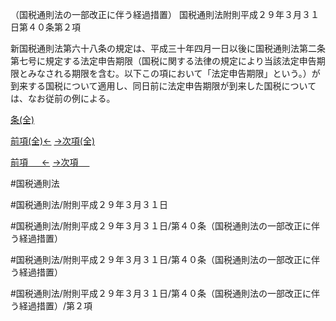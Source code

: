 （国税通則法の一部改正に伴う経過措置）
国税通則法附則平成２９年３月３１日第４０条第２項

新国税通則法第六十八条の規定は、平成三十年四月一日以後に国税通則法第二条第七号に規定する法定申告期限（国税に関する法律の規定により当該法定申告期限とみなされる期限を含む。以下この項において「法定申告期限」という。）が到来する国税について適用し、同日前に法定申告期限が到来した国税については、なお従前の例による。

[条(全)](国税通則法＿＿＿＿附則平成２９年３月３１日第４０条_.md)

[前項(全)←](国税通則法＿＿＿＿附則平成２９年３月３１日第４０条第１項_.md)    [→次項(全)](国税通則法＿＿＿＿附則平成２９年３月３１日第４０条第３項_.md)

[前項 　 ←](国税通則法＿＿＿＿附則平成２９年３月３１日第４０条第１項.md)    [→次項 　 ](国税通則法＿＿＿＿附則平成２９年３月３１日第４０条第３項.md)



#国税通則法

#国税通則法/附則平成２９年３月３１日

#国税通則法/附則平成２９年３月３１日/第４０条（国税通則法の一部改正に伴う経過措置）

#国税通則法/附則平成２９年３月３１日/第４０条（国税通則法の一部改正に伴う経過措置）

#国税通則法/附則平成２９年３月３１日/第４０条（国税通則法の一部改正に伴う経過措置）/第２項

